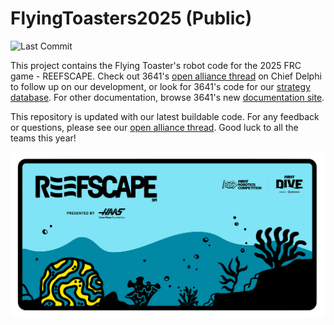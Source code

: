 # FlyingToasters2025 (Public)

![Last Commit](https://img.shields.io/github/last-commit/FlyingToasters3641/FlyingToasters2025Public?color=yellow)

This project contains the Flying Toaster's robot code for the 2025 FRC game - REEFSCAPE. Check out 3641's [open alliance thread](https://www.chiefdelphi.com/t/frc-3641-the-flying-toasters-2025-build-thread-open-alliance/476632) on Chief Delphi to follow up on our development, or look for 3641's code for our [strategy database](https://github.com/FlyingToasters3641/ScoutingDatabase2025). For other documentation, browse 3641's new [documentation site](https://flyingtoasters3641.github.io/Toasty_Docs/).

This repository is updated with our latest buildable code. For any feedback or questions, please see our [open alliance thread](https://www.chiefdelphi.com/t/frc-3641-the-flying-toasters-2025-build-thread-open-alliance/476632). Good luck to all the teams this year!

![Reefscape](reefscape.png)